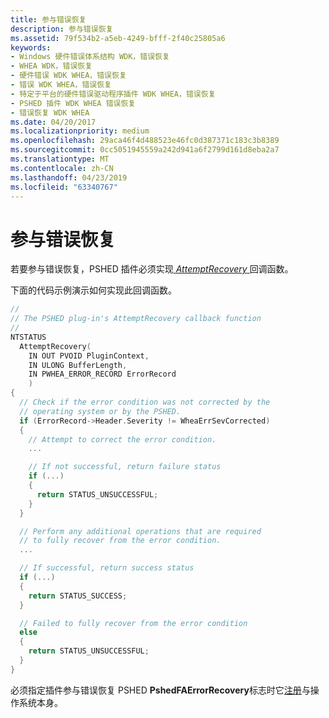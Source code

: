 ```yaml
---
title: 参与错误恢复
description: 参与错误恢复
ms.assetid: 79f534b2-a5eb-4249-bfff-2f40c25805a6
keywords:
- Windows 硬件错误体系结构 WDK，错误恢复
- WHEA WDK，错误恢复
- 硬件错误 WDK WHEA，错误恢复
- 错误 WDK WHEA，错误恢复
- 特定于平台的硬件错误驱动程序插件 WDK WHEA，错误恢复
- PSHED 插件 WDK WHEA 错误恢复
- 错误恢复 WDK WHEA
ms.date: 04/20/2017
ms.localizationpriority: medium
ms.openlocfilehash: 29aca46f4d488523e46fc0d387371c183c3b8389
ms.sourcegitcommit: 0cc5051945559a242d941a6f2799d161d8eba2a7
ms.translationtype: MT
ms.contentlocale: zh-CN
ms.lasthandoff: 04/23/2019
ms.locfileid: "63340767"
---
```

# <a name="participating-in-error-recovery"></a>参与错误恢复


若要参与错误恢复，PSHED 插件必须实现[ *AttemptRecovery* ](https://msdn.microsoft.com/library/windows/hardware/ff559257)回调函数。

下面的代码示例演示如何实现此回调函数。

```cpp
//
// The PSHED plug-in's AttemptRecovery callback function
//
NTSTATUS
  AttemptRecovery(
    IN OUT PVOID PluginContext,
    IN ULONG BufferLength,
    IN PWHEA_ERROR_RECORD ErrorRecord
    )
{
  // Check if the error condition was not corrected by the
  // operating system or by the PSHED.
  if (ErrorRecord->Header.Severity != WheaErrSevCorrected)
  {
    // Attempt to correct the error condition.
    ...

    // If not successful, return failure status
    if (...)
    {
      return STATUS_UNSUCCESSFUL;
    }
  }

  // Perform any additional operations that are required
  // to fully recover from the error condition.
  ...

  // If successful, return success status
  if (...)
  {
    return STATUS_SUCCESS;
  }

  // Failed to fully recover from the error condition
  else
  {
    return STATUS_UNSUCCESSFUL;
  }
}
```

必须指定插件参与错误恢复 PSHED **PshedFAErrorRecovery**标志时它[注册](registering-a-pshed-plug-in.md)与操作系统本身。

 

 




